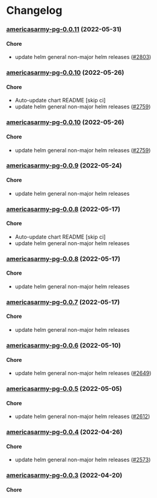 # Changelog<br>


<a name="americasarmy-pg-0.0.11"></a>
### [americasarmy-pg-0.0.11](https://github.com/truecharts/apps/compare/americasarmy-pg-0.0.10...americasarmy-pg-0.0.11) (2022-05-31)

#### Chore

* update helm general non-major helm releases ([#2803](https://github.com/truecharts/apps/issues/2803))



<a name="americasarmy-pg-0.0.10"></a>
### [americasarmy-pg-0.0.10](https://github.com/truecharts/apps/compare/americasarmy-pg-0.0.9...americasarmy-pg-0.0.10) (2022-05-26)

#### Chore

* Auto-update chart README [skip ci]
* update helm general non-major helm releases ([#2759](https://github.com/truecharts/apps/issues/2759))



<a name="americasarmy-pg-0.0.10"></a>
### [americasarmy-pg-0.0.10](https://github.com/truecharts/apps/compare/americasarmy-pg-0.0.9...americasarmy-pg-0.0.10) (2022-05-26)

#### Chore

* update helm general non-major helm releases ([#2759](https://github.com/truecharts/apps/issues/2759))



<a name="americasarmy-pg-0.0.9"></a>
### [americasarmy-pg-0.0.9](https://github.com/truecharts/apps/compare/americasarmy-pg-0.0.8...americasarmy-pg-0.0.9) (2022-05-24)

#### Chore

* update helm general non-major helm releases



<a name="americasarmy-pg-0.0.8"></a>
### [americasarmy-pg-0.0.8](https://github.com/truecharts/apps/compare/americasarmy-pg-0.0.7...americasarmy-pg-0.0.8) (2022-05-17)

#### Chore

* Auto-update chart README [skip ci]
* update helm general non-major helm releases



<a name="americasarmy-pg-0.0.8"></a>
### [americasarmy-pg-0.0.8](https://github.com/truecharts/apps/compare/americasarmy-pg-0.0.7...americasarmy-pg-0.0.8) (2022-05-17)

#### Chore

* update helm general non-major helm releases



<a name="americasarmy-pg-0.0.7"></a>
### [americasarmy-pg-0.0.7](https://github.com/truecharts/apps/compare/americasarmy-pg-0.0.6...americasarmy-pg-0.0.7) (2022-05-17)

#### Chore

* update helm general non-major helm releases



<a name="americasarmy-pg-0.0.6"></a>
### [americasarmy-pg-0.0.6](https://github.com/truecharts/apps/compare/americasarmy-pg-0.0.5...americasarmy-pg-0.0.6) (2022-05-10)

#### Chore

* update helm general non-major helm releases ([#2649](https://github.com/truecharts/apps/issues/2649))



<a name="americasarmy-pg-0.0.5"></a>
### [americasarmy-pg-0.0.5](https://github.com/truecharts/apps/compare/americasarmy-pg-0.0.4...americasarmy-pg-0.0.5) (2022-05-05)

#### Chore

* update helm general non-major helm releases ([#2612](https://github.com/truecharts/apps/issues/2612))



<a name="americasarmy-pg-0.0.4"></a>
### [americasarmy-pg-0.0.4](https://github.com/truecharts/apps/compare/americasarmy-pg-0.0.3...americasarmy-pg-0.0.4) (2022-04-26)

#### Chore

* update helm general non-major helm releases ([#2573](https://github.com/truecharts/apps/issues/2573))



<a name="americasarmy-pg-0.0.3"></a>
### [americasarmy-pg-0.0.3](https://github.com/truecharts/apps/compare/americasarmy-pg-0.0.2...americasarmy-pg-0.0.3) (2022-04-20)

#### Chore
